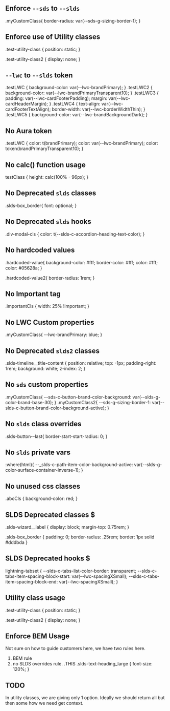 
## Enforce `--sds` to `--slds`

   .myCustomClass{
      border-radius: var(--sds-g-sizing-border-1);
   }

## Enforce use of Utility classes
   .test-utility-class {
      position: static;
   }

   .test-utility-class2 {
      display: none;
   }

## `--lwc` to `--slds` token
   .testLWC {
      background-color: var(--lwc-brandPrimary);
   }
   .testLWC2 {
      background-color: var(--lwc-brandPrimaryTransparent10);
   }
   .testLWC3 {
      padding: var(--lwc-cardFooterPadding);
      margin: var(--lwc-cardHeaderMargin);
   }
   .testLWC4 {
      text-align: var(--lwc-cardFooterTextAlign);
      border-width: var(--lwc-borderWidthThin);
   }
   .testLWC5 {
      background-color: var(--lwc-brandBackgroundDark);
   }

## No Aura token
   .testLWC {
      color: t(brandPrimary);
      color: var(--lwc-brandPrimary);
      color: token(brandPrimaryTransparent10);
   }

## No calc() function usage
   testClass {
      height: calc(100% - 96px);
   }

## No Deprecated `slds` classes
   .slds-box_border{
      font: optional;
   }

## No Deprecated `slds` hooks
   .div-modal-cls {
      color: t(--slds-c-accordion-heading-text-color);
   }
## No hardcoded values

   .hardcoded-value{
      background-color: #fff;
      border-color: #fff;
      color: #fff;
      color: #05628a;
   }

   .hardcoded-value2{
      border-radius: 1rem;
   }

## No Important tag
   .importantCls {
      width: 25% !important;
   }

## No LWC Custom properties
   .myCustomClass{
      --lwc-brandPrimary: blue;
   }


## No Deprecated `slds2` classes
   .slds-timeline__title-content {
      position: relative;
      top: -1px;
      padding-right: 1rem;
      background: white;
      z-index: 2; 
   }

## No `sds` custom properties
   .myCustomClass{
	   --sds-c-button-brand-color-background: var(--slds-g-color-brand-base-30);
   }
   .myCustomClass2{
      --sds-g-sizing-border-1: var(--slds-c-button-brand-color-background-active);
   }

## No `slds` class overrides
   .slds-button--last{
      border-start-start-radius: 0;
   }

## No `slds` private vars
   :where(html){
      --_slds-c-path-item-color-background-active: var(--slds-g-color-surface-container-inverse-1);
   }

## No unused css classes
   .abcCls {
      background-color: red;
   }











## SLDS Deprecated classes $
.slds-wizard__label {
   display: block;
   margin-top: 0.75rem; 
}

.slds-box_border {
	padding: 0;
	border-radius: .25rem;
	border: 1px solid #dddbda
}

## SLDS Deprecated hooks $
lightning-tabset {
   --slds-c-tabs-list-color-border: transparent;
   --slds-c-tabs-item-spacing-block-start: var(--lwc-spacingXSmall);
   --slds-c-tabs-item-spacing-block-end: var(--lwc-spacingXSmall);
}

## Utility class usage

.test-utility-class {
	position: static;
}

.test-utility-class2 {
   display: none;
}

## Enforce BEM Usage
   Not sure on how to guide customers here, we have two rules here.
   1. BEM rule
   2. no SLDS overrides rule.
   .THIS .slds-text-heading_large {
      font-size: 120%;
   }



## TODO
In utility classes, we are giving only 1 option. Ideally we should return all but then some how we need get context. 


